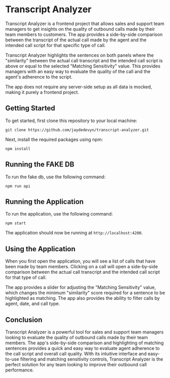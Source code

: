 # Transcript Analyzer

Transcript Analyzer is a frontend project that allows sales and support team managers to get insights on the quality of outbound calls made by their team members to customers. The app provides a side-by-side comparison between the transcript of the actual call made by the agent and the intended call script for that specific type of call. 

Transcript Analyzer highlights the sentences on both panels where the "similarity" between the actual call transcript and the intended call script is above or equal to the selected "Matching Sensitivity" value. This provides managers with an easy way to evaluate the quality of the call and the agent's adherence to the script. 

The app does not require any server-side setup as all data is mocked, making it purely a frontend project. 

## Getting Started

To get started, first clone this repository to your local machine:

```
git clone https://github.com/jaydedevyn/transcript-analyzer.git
```

Next, install the required packages using npm:

```
npm install
```

## Running the FAKE DB

To run the fake db, use the following command:

```
npm run api
```


## Running the Application

To run the application, use the following command:

```
npm start
```

The application should now be running at `http://localhost:4200`.

## Using the Application

When you first open the application, you will see a list of calls that have been made by team members. Clicking on a call will open a side-by-side comparison between the actual call transcript and the intended call script for that type of call.

The app provides a slider for adjusting the "Matching Sensitivity" value, which changes the minimum "similarity" score required for a sentence to be highlighted as matching. The app also provides the ability to filter calls by agent, date, and call type.

## Conclusion

Transcript Analyzer is a powerful tool for sales and support team managers looking to evaluate the quality of outbound calls made by their team members. The app's side-by-side comparison and highlighting of matching sentences provides a quick and easy way to evaluate agent adherence to the call script and overall call quality. With its intuitive interface and easy-to-use filtering and matching sensitivity controls, Transcript Analyzer is the perfect solution for any team looking to improve their outbound call performance.

